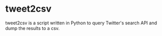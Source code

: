tweet2csv
=========

tweet2csv is a script written in Python to query Twitter's search API and dump the results to a csv.